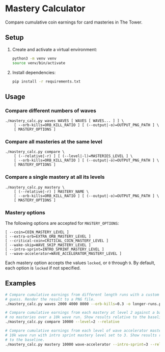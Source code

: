 # Mastery Calculator

Compare cumulative coin earnings for card masteries in The Tower.

## Setup

1. Create and activate a virtual environment:
   ```bash
   python3 -m venv venv
   source venv/bin/activate
   ```

2. Install dependencies:
   ```bash
   pip install -r requirements.txt
   ```

## Usage

### Compare different numbers of waves

```
./mastery_calc.py waves WAVES [ WAVES [ WAVES... ] ] \
    [ --orb-kills=ORB_KILL_RATIO ] [ (--output|-o)=OUTPUT_PNG_PATH ] \
    [ MASTERY_OPTIONS ]
```

### Compare all masteries at the same level

```
./mastery_calc.py compare \
    [ (--relative|-r) ] [ (--level|-l)=MASTERIES_LEVEL ] \
    [ --orb-kills=ORB_KILL_RATIO ] [ (--output|-o)=OUTPUT_PNG_PATH ] \
    [ MASTERY_OPTIONS ]
```

### Compare a single mastery at all its levels

```
./mastery_calc.py mastery \
    [ (--relative|-r) ] MASTERY_NAME \
    [ --orb-kills=ORB_KILL_RATIO ] [ (--output|-o)=OUTPUT_PNG_PATH ] \
    [ MASTERY_OPTIONS ]
```

### Mastery options

The following options are accepted for `MASTERY_OPTIONS`:

```
[ --coin=COIN_MASTERY_LEVEL ]
[ --extra-orb=EXTRA_ORB_MASTERY_LEVEL ]
[ --critical-coin=CRITICAL_COIN_MASTERY_LEVEL ]
[ --wake-skip=WAVE_SKIP_MASTERY_LEVEL ]
[ --intro-sprint=INTRO_SPRINT_MASTERY_LEVEL ]
[ --wave-accelerator=WAVE_ACCELERATOR_MASTERY_LEVEL ]
```

Each mastery option accepts the values `locked`, or `0` through `9`. By default,
each option is `locked` if not specified.

## Examples

```bash
# Compare cumulative earnings from different length runs with a custom orb-kill
# guess. Render the result to a PNG file.
./mastery_calc.py waves 2000 4000 8000 --orb-kills=0.3 -o longer-runs.png

# Compare cumulative earnings from each mastery at level 2 against a baseline of
# no masteries over a 10k wave run. Show results relative to the baseline.
./mastery_calc.py compare 10000 --level=2 --relative

# Compare cumulative earnings from each level of wave accelerator mastery over a
# 10k wave run with intro sprint mastery level set to 3. Show results relative
# to the baseline.
./mastery_calc.py mastery 10000 wave-accelerator --intro-sprint=3 --relative
```